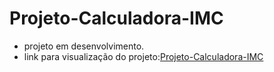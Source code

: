# Projeto-Calculadora-IMC
<ul>
  <li>projeto em desenvolvimento.</li>
  <li>link para visualização do projeto:<a href="[https://projeto-bikcraft-black.vercel.app/](https://projeto-calculadora-imc-beige.vercel.app/)https://projeto-calculadora-imc-beige.vercel.app/">Projeto-Calculadora-IMC</a></li>
</ul>
